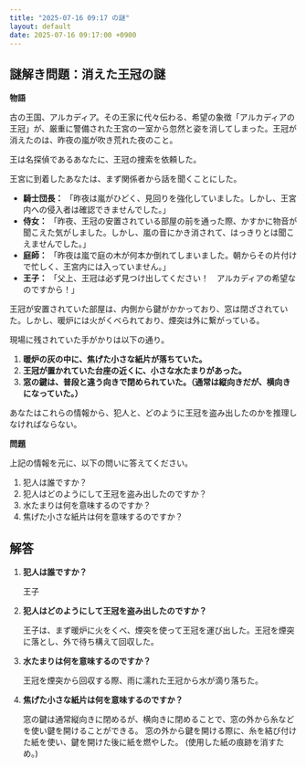 ```yaml
---
title: "2025-07-16 09:17 の謎"
layout: default
date: 2025-07-16 09:17:00 +0900
---
```

## 謎解き問題：消えた王冠の謎

**物語**

古の王国、アルカディア。その王家に代々伝わる、希望の象徴「アルカディアの王冠」が、厳重に警備された王宮の一室から忽然と姿を消してしまった。王冠が消えたのは、昨夜の嵐が吹き荒れた夜のこと。

王は名探偵であるあなたに、王冠の捜索を依頼した。

王宮に到着したあなたは、まず関係者から話を聞くことにした。

*   **騎士団長：** 「昨夜は嵐がひどく、見回りを強化していました。しかし、王宮内への侵入者は確認できませんでした。」
*   **侍女：** 「昨夜、王冠の安置されている部屋の前を通った際、かすかに物音が聞こえた気がしました。しかし、嵐の音にかき消されて、はっきりとは聞こえませんでした。」
*   **庭師：** 「昨夜は嵐で庭の木が何本か倒れてしまいました。朝からその片付けで忙しく、王宮内には入っていません。」
*   **王子：** 「父上、王冠は必ず見つけ出してください！　アルカディアの希望なのですから！」

王冠が安置されていた部屋は、内側から鍵がかかっており、窓は閉ざされていた。しかし、暖炉には火がくべられており、煙突は外に繋がっている。

現場に残されていた手がかりは以下の通り。

1.  **暖炉の灰の中に、焦げた小さな紙片が落ちていた。**
2.  **王冠が置かれていた台座の近くに、小さな水たまりがあった。**
3.  **窓の鍵は、普段と違う向きで閉められていた。（通常は縦向きだが、横向きになっていた。）**

あなたはこれらの情報から、犯人と、どのように王冠を盗み出したのかを推理しなければならない。

**問題**

上記の情報を元に、以下の問いに答えてください。

1.  犯人は誰ですか？
2.  犯人はどのようにして王冠を盗み出したのですか？
3.  水たまりは何を意味するのですか？
4.  焦げた小さな紙片は何を意味するのですか？

## 解答

1.  **犯人は誰ですか？**

    王子

2.  **犯人はどのようにして王冠を盗み出したのですか？**

    王子は、まず暖炉に火をくべ、煙突を使って王冠を運び出した。王冠を煙突に落とし、外で待ち構えて回収した。

3.  **水たまりは何を意味するのですか？**

    王冠を煙突から回収する際、雨に濡れた王冠から水が滴り落ちた。

4.  **焦げた小さな紙片は何を意味するのですか？**

    窓の鍵は通常縦向きに閉めるが、横向きに閉めることで、窓の外から糸などを使い鍵を開けることができる。
    窓の外から鍵を開ける際に、糸を結び付けた紙を使い、鍵を開けた後に紙を燃やした。
    (使用した紙の痕跡を消すため。)
